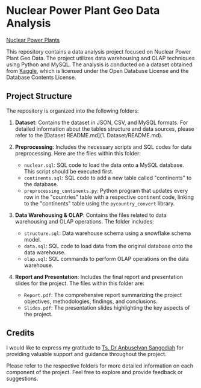 # Nuclear Power Plant Geo Data Analysis

[Nuclear Power Plants](https://upload.wikimedia.org/wikipedia/commons/thumb/3/3e/Kerncentrale_Doel_in_werking.jpg/260px-Kerncentrale_Doel_in_werking.jpg)

This repository contains a data analysis project focused on Nuclear Power Plant Geo Data. The project utilizes data warehousing and OLAP techniques using Python and MySQL. The analysis is conducted on a dataset obtained from [Kaggle](https://www.kaggle.com/datasets/marchman/geo-nuclear-data), which is licensed under the Open Database License and the Database Contents License.

## Project Structure

The repository is organized into the following folders:

1. **Dataset**: Contains the dataset in JSON, CSV, and MySQL formats. For detailed information about the tables structure and data sources, please refer to the [Dataset README.md](1. Dataset/README.md).

2. **Preprocessing**: Includes the necessary scripts and SQL codes for data preprocessing. Here are the files within this folder:

   - `nuclear.sql`: SQL code to load the data onto a MySQL database. This script should be executed first.
   - `continents.sql`: SQL code to add a new table called "continents" to the database.
   - `preprocessing_continents.py`: Python program that updates every row in the "countries" table with a respective continent code, linking to the "continents" table using the `pycountry_convert` library.

3. **Data Warehousing & OLAP**: Contains the files related to data warehousing and OLAP operations. The folder includes:

   - `structure.sql`: Data warehouse schema using a snowflake schema model.
   - `data.sql`: SQL code to load data from the original database onto the data warehouse.
   - `olap.sql`: SQL commands to perform OLAP operations on the data warehouse.

4. **Report and Presentation**: Includes the final report and presentation slides for the project. The files within this folder are:

   - `Report.pdf`: The comprehensive report summarizing the project objectives, methodologies, findings, and conclusions.
   - `Slides.pdf`: The presentation slides highlighting the key aspects of the project.

## Credits

I would like to express my gratitude to [Ts. Dr Anbuselvan Sangodiah](https://scholar.google.com/citations?user=KmTXLTIAAAAJ&hl=en) for providing valuable support and guidance throughout the project.

Please refer to the respective folders for more detailed information on each component of the project. Feel free to explore and provide feedback or suggestions.
